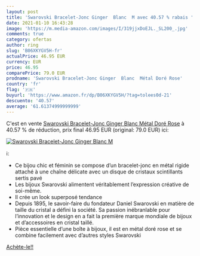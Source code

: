 ```yaml
---
layout: post
title: 'Swarovski Bracelet-Jonc Ginger  Blanc  M avec 40.57 % rabais '
date: 2021-01-10 16:43:28
image: 'https://m.media-amazon.com/images/I/319jjxDoEJL._SL200_.jpg'
comments: true
category: ofertas
author: ring
slug: 'B06XKYGV5H-fr'
actualPrice: 46.95 EUR
currency: EUR
price: 46.95
comparePrice: 79.0 EUR
prodname: 'Swarovski Bracelet-Jonc Ginger  Blanc  Métal Doré Rose'
country: 'fr'
flag: '🇫🇷'
buyurl: 'https://www.amazon.fr/dp/B06XKYGV5H/?tag=tolees0d-21'
descuento: '40.57'
average: '61.61374999999999'
---
```


C'est en vente [Swarovski Bracelet-Jonc Ginger  Blanc  Métal Doré Rose](https://www.amazon.fr/dp/B06XKYGV5H/?tag=tolees0d-21)  à  40.57 % de réduction, prix final  46.95 EUR (original: 79.0 EUR) ici:

[![Swarovski Bracelet-Jonc Ginger  Blanc  M](https://m.media-amazon.com/images/I/319jjxDoEJL._SL200_.jpg)](https://www.amazon.fr/dp/B06XKYGV5H/?tag=tolees0d-21)

ℹ️:

- Ce bijou chic et féminin se compose d’un bracelet-jonc en métal rigide attaché à une chaîne délicate avec un disque de cristaux scintillants sertis pavé
- Les bijoux Swarovski alimentent véritablement l’expression créative de soi-même.
- Il crée un look superposé tendance
- Depuis 1895, le savoir-faire du fondateur Daniel Swarovski en matière de taille du cristal a défini la société. Sa passion inébranlable pour l’innovation et le design en a fait la première marque mondiale de bijoux et d’accessoires en cristal taillé.
- Pièce essentielle d’une boîte à bijoux, il est en métal doré rose et se combine facilement avec d’autres styles Swarovski

[Achète-le!!](https://www.amazon.fr/dp/B06XKYGV5H/?tag=tolees0d-21)

